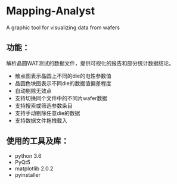 # Mapping-Analyst
A graphic tool for visualizing data from wafers

## 功能：
解析晶圆WAT测试的数据文件，提供可视化的报告和部分统计数据结论。

* 散点图表示晶圆上不同的die的电性参数值
* 晶圆色块图表示不同die的数据值偏差程度
* 自动剔除无效点
* 支持切换同个文件中的不同片wafer数据
* 支持搜索或筛选参数条目
* 支持手动剔除任意die的数据
* 支持数据文件拖拽载入

## 使用的工具及库：
* python 3.6
* PyQt5
* matplotlib 2.0.2
* pyinstaller 